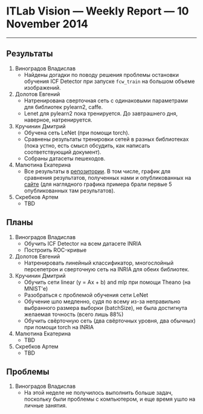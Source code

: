 # ITLab Vision — Weekly Report — 10 November 2014

----------------

## Результаты

  1. Виноградов Владислав
     - Найдены догадки по поводу решения проблемы остановки обучения ICF Detector при запуске `fcw_train` на большом объеме изображений.
  1. Долотов Евгений
     - Натренирована сверточная сеть с одинаковыми параметрами для библиотек pylearn2, caffe.
     - Lenet для pylearn2 пока тренируется. До завтрашнего дня, наверное, натренируется.
  1. Кручинин Дмитрий
     - Обучена сеть LeNet (при помощи torch).
     - Сравнены результаты тренировки сетей в разных библиотеках (пока устно, есть смысл обсудить, как написать соответствующий документ).
     - Собраны датасеты пешеходов.
  1. Малютина Екатерина
     - Все результаты в [репозитории](https://github.com/ekaterinaMaljutina/itlab-vision-faces-detection.git).
     В том числе, график для сравнения результатов, полученных нами и опубликованных на [сайте](http://vis-www.cs.umass.edu/fddb/results.html) (для наглядного графика примера брали первые 5 опубликованных там результатов).
  1. Скребков Артем
     - TBD

## Планы

  1. Виноградов Владислав
     - Обучить ICF Detector на всем датасете INRIA
     - Построить ROC-кривые
  1. Долотов Евгений
     - Натренировать линейный классификатор, многослойный персепетрон и сверточную сеть на INRIA для обеих библиотек.
  1. Кручинин Дмитрий
     - Обучить сети linear (y = Ax + b) and mlp при помощи Theano (на MNIST'е)
     - Разобраться с проблемой обучения сети LeNet
      * Обучение шло медленно, судя по всему из-за неправильно выбранного размера выборки (batchSize), не была достигнута желаемая точность (всего лишь 88%)
     - Обучить свёрточную сеть (два свёрточных уровня, два обычных) при помощи torch на INRIA
  1. Малютина Екатерина
     - TBD
  1. Скребков Артем
     - TBD

## Проблемы

  1. Виноградов Владислав
     - На этой неделе не получилось выполнить больше задач, поскольку были проблемы с компьютером, и еще время ушло на личные занятия.
